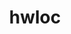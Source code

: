 ---
title: "hwloc"
layout: cache
categories: [package, v0.18.1]
meta: {"versions": ["2.7.1"], "compilers": ["gcc@=7.3.1", "gcc@=7.5.0", "gcc@=8.4.0"], "oss": ["amzn2", "ubuntu18.04"], "platforms": ["linux"], "targets": ["aarch64", "graviton2", "x86_64", "x86_64_v3", "x86_64_v4"], "stacks": ["aws-ahug", "aws-ahug-aarch64", "aws-isc", "aws-isc-aarch64", "build_systems", "data-vis-sdk", "e4s", "radiuss", "root", "tutorial"], "num_specs": 8, "num_specs_by_stack": {"aws-isc": 2, "root": 8, "aws-ahug": 2, "aws-isc-aarch64": 2, "aws-ahug-aarch64": 2, "e4s": 2, "radiuss": 1, "tutorial": 2, "data-vis-sdk": 1, "build_systems": 1}}
spec_details: [{"hash": "pmejrys2qhfzxheqz3j32jfuwzgifaxv", "compiler": "gcc@=7.3.1", "versions": ["2.7.1"], "os": "amzn2", "platform": "linux", "target": "x86_64_v4", "variants": ["~cairo", "~cuda", "~gl", "~libudev", "+libxml2", "~netloc", "~nvml", "~opencl", "+pci", "~rocm", "+shared"], "stacks": ["aws-isc", "root", "aws-ahug"], "size": "-", "tarball": "https://binaries.spack.io/v0.18.1/build_cache/linux-amzn2-x86_64_v4/gcc-7.3.1/hwloc-2.7.1/linux-amzn2-x86_64_v4-gcc-7.3.1-hwloc-2.7.1-pmejrys2qhfzxheqz3j32jfuwzgifaxv.spack"}, {"hash": "w7lcewzmfsbxgvnq6x6tqe2t6uydw3bf", "compiler": "gcc@=7.3.1", "versions": ["2.7.1"], "os": "amzn2", "platform": "linux", "target": "graviton2", "variants": ["~cairo", "~cuda", "~gl", "~libudev", "+libxml2", "~netloc", "~nvml", "~opencl", "+pci", "~rocm", "+shared"], "stacks": ["aws-isc-aarch64", "aws-ahug-aarch64", "root"], "size": "-", "tarball": "https://binaries.spack.io/v0.18.1/build_cache/linux-amzn2-graviton2/gcc-7.3.1/hwloc-2.7.1/linux-amzn2-graviton2-gcc-7.3.1-hwloc-2.7.1-w7lcewzmfsbxgvnq6x6tqe2t6uydw3bf.spack"}, {"hash": "e7fvahempj2gwm4634tge54gsloga36m", "compiler": "gcc@=7.5.0", "versions": ["2.7.1"], "os": "ubuntu18.04", "platform": "linux", "target": "x86_64", "variants": ["~cairo", "~cuda", "~gl", "~libudev", "+libxml2", "~netloc", "~nvml", "~opencl", "+pci", "~rocm", "+shared"], "stacks": ["root", "e4s"], "size": "-", "tarball": "https://binaries.spack.io/v0.18.1/build_cache/linux-ubuntu18.04-x86_64/gcc-7.5.0/hwloc-2.7.1/linux-ubuntu18.04-x86_64-gcc-7.5.0-hwloc-2.7.1-e7fvahempj2gwm4634tge54gsloga36m.spack"}, {"hash": "mtjjnl7kdp2esewq77mngbfil52m5vmw", "compiler": "gcc@=7.3.1", "versions": ["2.7.1"], "os": "amzn2", "platform": "linux", "target": "aarch64", "variants": ["~cairo", "~cuda", "~gl", "~libudev", "+libxml2", "~netloc", "~nvml", "~opencl", "+pci", "~rocm", "+shared"], "stacks": ["aws-isc-aarch64", "aws-ahug-aarch64", "root"], "size": "-", "tarball": "https://binaries.spack.io/v0.18.1/build_cache/linux-amzn2-aarch64/gcc-7.3.1/hwloc-2.7.1/linux-amzn2-aarch64-gcc-7.3.1-hwloc-2.7.1-mtjjnl7kdp2esewq77mngbfil52m5vmw.spack"}, {"hash": "bunlvjcr75ey5hlor7oyuewfjr57xjil", "compiler": "gcc@=7.3.1", "versions": ["2.7.1"], "os": "amzn2", "platform": "linux", "target": "x86_64_v3", "variants": ["~cairo", "~cuda", "~gl", "~libudev", "+libxml2", "~netloc", "~nvml", "~opencl", "+pci", "~rocm", "+shared"], "stacks": ["aws-isc", "root", "aws-ahug"], "size": "-", "tarball": "https://binaries.spack.io/v0.18.1/build_cache/linux-amzn2-x86_64_v3/gcc-7.3.1/hwloc-2.7.1/linux-amzn2-x86_64_v3-gcc-7.3.1-hwloc-2.7.1-bunlvjcr75ey5hlor7oyuewfjr57xjil.spack"}, {"hash": "oixja6dnsnc4mydqswdya2nyt4rlcxpa", "compiler": "gcc@=7.5.0", "versions": ["2.7.1"], "os": "ubuntu18.04", "platform": "linux", "target": "x86_64", "variants": ["~cairo", "~cuda", "~gl", "~libudev", "+libxml2", "~netloc", "~nvml", "~opencl", "+pci", "~rocm", "+shared"], "stacks": ["radiuss", "tutorial", "data-vis-sdk", "build_systems", "root"], "size": "-", "tarball": "https://binaries.spack.io/v0.18.1/build_cache/linux-ubuntu18.04-x86_64/gcc-7.5.0/hwloc-2.7.1/linux-ubuntu18.04-x86_64-gcc-7.5.0-hwloc-2.7.1-oixja6dnsnc4mydqswdya2nyt4rlcxpa.spack"}, {"hash": "27dpmmo2otm4djhiugwcehq7tze5ndlb", "compiler": "gcc@=8.4.0", "versions": ["2.7.1"], "os": "ubuntu18.04", "platform": "linux", "target": "x86_64", "variants": ["~cairo", "~cuda", "~gl", "~libudev", "+libxml2", "~netloc", "~nvml", "~opencl", "+pci", "~rocm", "+shared"], "stacks": ["tutorial", "root"], "size": "-", "tarball": "https://binaries.spack.io/v0.18.1/build_cache/linux-ubuntu18.04-x86_64/gcc-8.4.0/hwloc-2.7.1/linux-ubuntu18.04-x86_64-gcc-8.4.0-hwloc-2.7.1-27dpmmo2otm4djhiugwcehq7tze5ndlb.spack"}, {"hash": "pcppumg2yu5wjhrvr5nec22zvgw7afhv", "compiler": "gcc@=7.5.0", "versions": ["2.7.1"], "os": "ubuntu18.04", "platform": "linux", "target": "x86_64", "variants": ["~cairo", "+cuda", "~gl", "~libudev", "+libxml2", "~netloc", "~nvml", "~opencl", "+pci", "~rocm", "+shared"], "stacks": ["root", "e4s"], "size": "-", "tarball": "https://binaries.spack.io/v0.18.1/build_cache/linux-ubuntu18.04-x86_64/gcc-7.5.0/hwloc-2.7.1/linux-ubuntu18.04-x86_64-gcc-7.5.0-hwloc-2.7.1-pcppumg2yu5wjhrvr5nec22zvgw7afhv.spack"}]
---
